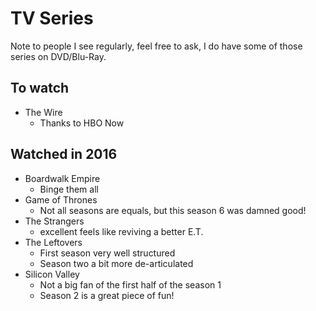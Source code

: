 # TV Series

Note to people I see regularly, feel free to ask, I do have some of those series
on DVD/Blu-Ray.

## To watch

+ The Wire
  * Thanks to HBO Now

## Watched in 2016

+ Boardwalk Empire
  * Binge them all
+ Game of Thrones
  * Not all seasons are equals, but this season 6 was damned good!
+ The Strangers
  * excellent feels like reviving a better E.T.
+ The Leftovers
  * First season very well structured
  * Season two a bit more de-articulated
+ Silicon Valley
  * Not a big fan of the first half of the season 1
  * Season 2 is a great piece of fun!
